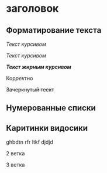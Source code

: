 # заголовок
## Форматирование текста
*Текст курсивом*

_Текст курсивом_

***Текст жирным курсивом***

Кор*рек*тно

~~Зачеркнутый тескт~~
## Нумерованные списки

## Каритинки видосики


ghbdtn rfr ltkf
djdjd

2 ветка



3 ветка